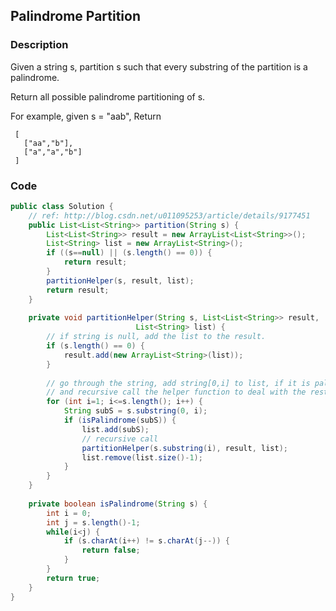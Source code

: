## Palindrome Partition

### Description
Given a string s, partition s such that every substring of the partition is a palindrome.

Return all possible palindrome partitioning of s.

For example, given s = "aab",
Return

	 [
	   ["aa","b"],
	   ["a","a","b"]
	 ]

### Code 
```java
public class Solution {
    // ref: http://blog.csdn.net/u011095253/article/details/9177451
    public List<List<String>> partition(String s) {
        List<List<String>> result = new ArrayList<List<String>>();
        List<String> list = new ArrayList<String>();
        if ((s==null) || (s.length() == 0)) {
            return result;
        }
        partitionHelper(s, result, list);
        return result;
    }
    
    private void partitionHelper(String s, List<List<String>> result, 
                            List<String> list) {
        // if string is null, add the list to the result. 
        if (s.length() == 0) {
            result.add(new ArrayList<String>(list));
        }
        
        // go through the string, add string[0,i] to list, if it is palindrome.
        // and recursive call the helper function to deal with the rest of string
        for (int i=1; i<=s.length(); i++) {
            String subS = s.substring(0, i);
            if (isPalindrome(subS)) {
                list.add(subS);
                // recursive call
                partitionHelper(s.substring(i), result, list);
                list.remove(list.size()-1);
            }
        }
    }
    
    private boolean isPalindrome(String s) {
        int i = 0;
        int j = s.length()-1;
        while(i<j) {
            if (s.charAt(i++) != s.charAt(j--)) {
                return false;
            }
        }
        return true;
    }
}
```